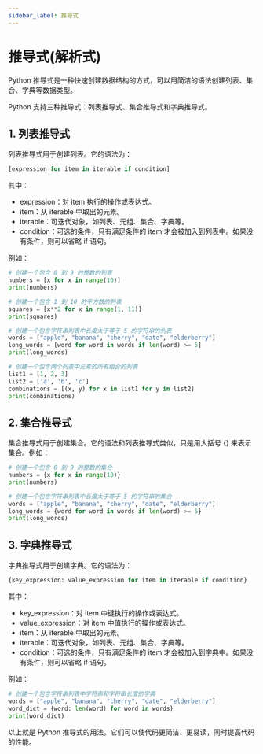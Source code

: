 ```yaml
---
sidebar_label: 推导式
---
```


# 推导式(解析式)

Python 推导式是一种快速创建数据结构的方式，可以用简洁的语法创建列表、集合、字典等数据类型。

Python 支持三种推导式：列表推导式、集合推导式和字典推导式。

## 1. 列表推导式

列表推导式用于创建列表。它的语法为：

```python
[expression for item in iterable if condition]
```

其中：

- expression：对 item 执行的操作或表达式。
- item：从 iterable 中取出的元素。
- iterable：可迭代对象，如列表、元组、集合、字典等。
- condition：可选的条件，只有满足条件的 item 才会被加入到列表中。如果没有条件，则可以省略 if 语句。

例如：

```python
# 创建一个包含 0 到 9 的整数的列表
numbers = [x for x in range(10)]
print(numbers)

# 创建一个包含 1 到 10 的平方数的列表
squares = [x**2 for x in range(1, 11)]
print(squares)

# 创建一个包含字符串列表中长度大于等于 5 的字符串的列表
words = ["apple", "banana", "cherry", "date", "elderberry"]
long_words = [word for word in words if len(word) >= 5]
print(long_words)

# 创建一个包含两个列表中元素的所有组合的列表
list1 = [1, 2, 3]
list2 = ['a', 'b', 'c']
combinations = [(x, y) for x in list1 for y in list2]
print(combinations)
```

## 2. 集合推导式

集合推导式用于创建集合。它的语法和列表推导式类似，只是用大括号 {} 来表示集合。例如：

```python
# 创建一个包含 0 到 9 的整数的集合
numbers = {x for x in range(10)}
print(numbers)

# 创建一个包含字符串列表中长度大于等于 5 的字符串的集合
words = ["apple", "banana", "cherry", "date", "elderberry"]
long_words = {word for word in words if len(word) >= 5}
print(long_words)
```

## 3. 字典推导式

字典推导式用于创建字典。它的语法为：

```python
{key_expression: value_expression for item in iterable if condition}
```

其中：

- key_expression：对 item 中键执行的操作或表达式。
- value_expression：对 item 中值执行的操作或表达式。
- item：从 iterable 中取出的元素。
- iterable：可迭代对象，如列表、元组、集合、字典等。
- condition：可选的条件，只有满足条件的 item 才会被加入到字典中。如果没有条件，则可以省略 if 语句。

例如：

```python
# 创建一个包含字符串列表中字符串和字符串长度的字典
words = ["apple", "banana", "cherry", "date", "elderberry"]
word_dict = {word: len(word) for word in words}
print(word_dict)
```

以上就是 Python 推导式的用法。它们可以使代码更简洁、更易读，同时提高代码的性能。